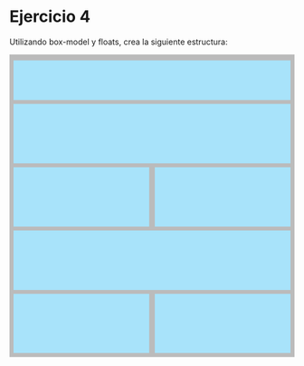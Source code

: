 # Ejercicio 4

Utilizando box-model y floats, crea la siguiente estructura:

![1694410642787](image/README/1694410642787.png)
